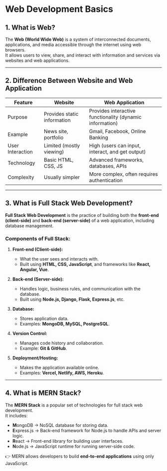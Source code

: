 # Web Development Basics

## 1. What is Web?
The **Web (World Wide Web)** is a system of interconnected documents, applications, and media accessible through the internet using web browsers.  
It allows users to view, share, and interact with information and services via websites and web applications.

---

## 2. Difference Between Website and Web Application

| Feature            | Website                                    | Web Application                               |
|--------------------|--------------------------------------------|-----------------------------------------------|
| Purpose            | Provides static information                | Provides interactive functionality (dynamic information)             |
| Example            | News site, portfolio                       | Gmail, Facebook, Online Banking                |
| User Interaction   | Limited (mostly viewing)                   | High (users can input, interact, and get output) |
| Technology         | Basic HTML, CSS, JS                        | Advanced frameworks, databases, APIs           |
| Complexity         | Usually simpler                            | More complex, often requires authentication    |

---

## 3. What is Full Stack Web Development?
**Full Stack Web Development** is the practice of building both the **front-end (client-side)** and **back-end (server-side)** of a web application, including database management.

### Components of Full Stack:
1. **Front-end (Client-side):**
   - What the user sees and interacts with.
   - Built using **HTML, CSS, JavaScript**, and frameworks like **React, Angular, Vue**.

2. **Back-end (Server-side):**
   - Handles logic, business rules, and communication with the database.
   - Built using **Node.js, Django, Flask, Express.js**, etc.

3. **Database:**
   - Stores application data.
   - Examples: **MongoDB, MySQL, PostgreSQL**.

4. **Version Control:**
   - Manages code history and collaboration.
   - Example: **Git & GitHub**.

5. **Deployment/Hosting:**
   - Makes the application available online.
   - Examples: **Vercel, Netlify, AWS, Heroku**.

---

## 4. What is MERN Stack?
The **MERN Stack** is a popular set of technologies for full stack web development.  
It includes:

- **M**ongoDB → NoSQL database for storing data.  
- **E**xpress.js → Back-end framework for Node.js to handle APIs and server logic.  
- **R**eact → Front-end library for building user interfaces.  
- **N**ode.js → JavaScript runtime for running server-side code.  

👉 MERN allows developers to build **end-to-end applications** using only JavaScript.
